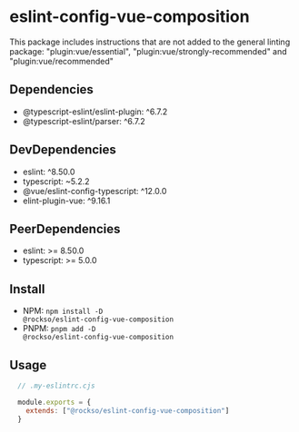 # eslint-config-vue-composition
This package includes instructions that are not added to the general linting package: "plugin:vue/essential", "plugin:vue/strongly-recommended" and "plugin:vue/recommended"

## Dependencies
- @typescript-eslint/eslint-plugin: ^6.7.2
- @typescript-eslint/parser: ^6.7.2

## DevDependencies
- eslint: ^8.50.0
- typescript: ~5.2.2
- @vue/eslint-config-typescript: ^12.0.0
- elint-plugin-vue: ^9.16.1

## PeerDependencies
- eslint: >= 8.50.0
- typescript: >= 5.0.0

## Install
- NPM: <code>npm install -D @rockso/eslint-config-vue-composition</code>
- PNPM: <code>pnpm add -D @rockso/eslint-config-vue-composition</code>

## Usage
```JavaScript
  // .my-eslintrc.cjs

  module.exports = {
    extends: ["@rockso/eslint-config-vue-composition"]
  }
```
